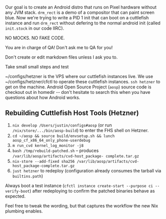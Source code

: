Our goal is to create an Android distro that runs on Pixel hardware without any JVM stack. `drm_rect` is a demo of a compositor that can paint screen blue. Now we're trying to write a PID 1 init that can boot on a cuttlefish instance and run `drm_rect` without defering to the normal android init (called `init.stock` in our code IIRC).

NO MOCKS. NO FAKE CODE.

You are in charge of QA! Don't ask me to QA for you!

Don't create or edit markdown files unless I ask you to.

Take small small steps and test

~/configs/hetzner is the VPS where our cuttlefish instances live. We use ~/configs/hetzner/cfctl to operate these cuttlefish instances. `ssh hetzner` to get on the machine. Android Open Source Project (`aosp`) source code is checkout out in homedir -- don't hesitate to search this when you have questions about how Android works.

## Rebuilding Cuttlefish Host Tools (Hetzner)

1. `nix develop /Users/justin/configs#aosp` (or run `/nix/store/.../bin/aosp-build`) to
   enter the FHS shell on Hetzner.
2. `cd ~/aosp && source build/envsetup.sh && lunch aosp_cf_x86_64_only_phone-userdebug`
3. `m run_cvd kernel_log_monitor -j8`
4. `bash /tmp/rebuild-patched.sh` – produces `/var/lib/aosp/artifacts/cvd-host_package-
complete.tar.gz`
5. `nix-store --add-fixed sha256 /var/lib/aosp/artifacts/cvd-host_package-complete.tar.gz`
6. `just hetzner` to redeploy (configuration already consumes the tarball via
   `builtins.path`)

Always boot a test instance (`cfctl instance create-start --purpose ci --verify-boot`)
after redeploying to confirm the patched binaries behave as expected.

Feel free to tweak the wording, but that captures the workflow the new Nix plumbing
enables.
